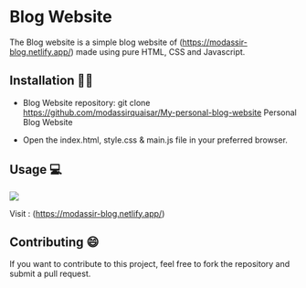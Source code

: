 # Blog Website

The Blog website is a simple blog website of (https://modassir-blog.netlify.app/) made using pure HTML, CSS and Javascript. 


## Installation 👨‍💻 

* Blog Website repository: git clone https://github.com/modassirquaisar/My-personal-blog-website Personal Blog Website

* Open the index.html, style.css & main.js file in your preferred browser.
## Usage 💻

<img src="http://127.0.0.1:5500/Modassir%20Blog/image.html">

Visit : (https://modassir-blog.netlify.app/)

## Contributing 😄

If you want to contribute to this project, feel free to fork the repository and submit a pull request.
